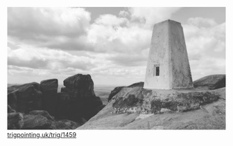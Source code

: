 ![robin_hoods_bed_002](images/robin_hoods_bed_002.jpeg)
[trigpointing.uk/trig/1459](https://trigpointing.uk/trig/1459)